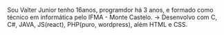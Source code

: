 Sou Valter Junior tenho 16anos, programdor há 3 anos, e formado como técnico em informática pelo IFMA - Monte Castelo.
-> Desenvolvo com C, C#, JAVA, JS(react), PHP(puro, wordpress), além HTML e CSS.
